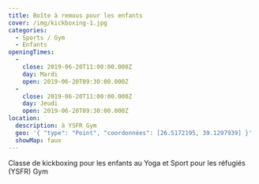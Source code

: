 ```yaml
---
title: Boîte à remous pour les enfants
cover: /img/kickboxing-1.jpg
categories:
  - Sports / Gym
  - Enfants
openingTimes:
  - 
    close: 2019-06-20T11:00:00.000Z
    day: Mardi
    open: 2019-06-20T09:30:00.000Z
  - 
    close: 2019-06-20T11:00:00.000Z
    day: Jeudi
    open: 2019-06-20T09:30:00.000Z
location:
  description: à YSFR Gym
  geo: '{ "type": "Point", "coordonnées": [26.5172195, 39.1297939] }'
  showMap: faux
---
```


Classe de kickboxing pour les enfants au Yoga et Sport pour les réfugiés (YSFR) Gym